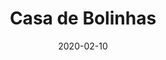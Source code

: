 ---
template: SingleToy
title: Casa de Bolinhas
status: Featured / Published
date: '2020-02-10'
featuredImage: https://brincadeira.co/products/list_casabolinhas.png
price: R$100,00
excerpt: >-
  Este é um texto de espaço reservado para garantir que as palavras apareça
  corretamente no seu site. Este texto será substituído assim que o site está
  completo. No momento, você está lendo um texto escrito em português.
categories:
  - category: Outros
meta:
  canonicalLink: 'https://brincadeira.co/brinquedos/casa-de-bolinhas/'
  description: Este é um texto de espaço reservado para garantir que as palavras apareça corretamente no seu site.
  noindex: false
  title: Casa de Bolinhas
---
